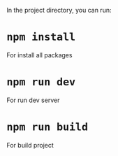 In the project directory, you can run:

# `npm install`

For install all packages

# `npm run dev`

For run dev server

# `npm run build`

For build project


